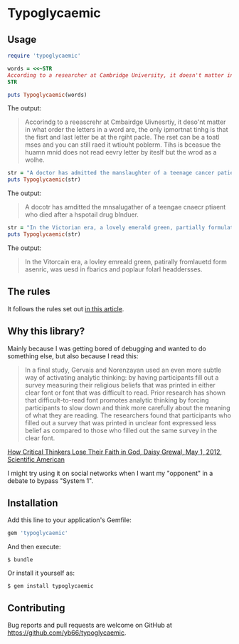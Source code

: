 # Typoglycaemic

## Usage

```ruby
require 'typoglycaemic'
```


```ruby
words = <<~STR
According to a researcher at Cambridge University, it doesn't matter in what order the letters in a word are, the only important thing is that the first and last letter be at the right place. The rest can be a total mess and you can still read it without problem. This is because the human mind does not read every letter by itself but the word as a whole.
STR

puts Typoglycaemic(words)
```

The output:

> Accorindg to a reeascrehr at Cmbairdge Uivnesrtiy, it deso'nt matter in what order the letters in a word are, the only ipmortnat tinhg is that the fisrt and last letter be at the rgiht pacle. The rset can be a toatl mses and you can still raed it wtiouht poblerm. Tihs is bceasue the huamn mnid does not read eevry letter by iteslf but the wrod as a wolhe.

```ruby
str = "A doctor has admitted the manslaughter of a teenage cancer patient who died after a hospital drug blunder."
puts Typoglycaemic(str)
```

The output:

> A docotr has amditted the mnsalugather of a teengae cnaecr ptiaent who died after a hspotail drug blnduer.


```ruby
str = "In the Victorian era, a lovely emerald green, partially formulated from arsenic, was used in fabrics and popular floral headdresses."
puts Typoglycaemic(str)
```

The output:

> In the Vitorcain era, a lovley emreald green, patirally fromlauetd form asenric, was uesd in fbarics and poplaur folarl headdersses.


## The rules

It follows the rules set out [in this article](https://www.dictionary.com/e/typoglycemia/).


## Why this library?

Mainly because I was getting bored of debugging and wanted to do something else, but also because I read this:

> In a final study, Gervais and Norenzayan used an even more subtle way of activating analytic thinking: by having participants fill out a survey measuring their religious beliefs that was printed in either clear font or font that was difficult to read. Prior research has shown that difficult-to-read font promotes analytic thinking by forcing participants to slow down and think more carefully about the meaning of what they are reading. The researchers found that participants who filled out a survey that was printed in unclear font expressed less belief as compared to those who filled out the same survey in the clear font.

[How Critical Thinkers Lose Their Faith in God, Daisy Grewal, May 1, 2012, Scientific American](https://www.scientificamerican.com/article/how-critical-thinkers-lose-faith-god/)

I might try using it on social networks when I want my "opponent" in a debate to bypass "System 1".

## Installation

Add this line to your application's Gemfile:

```ruby
gem 'typoglycaemic'
```

And then execute:

    $ bundle

Or install it yourself as:

    $ gem install typoglycaemic


## Contributing

Bug reports and pull requests are welcome on GitHub at https://github.com/yb66/typoglycaemic.
